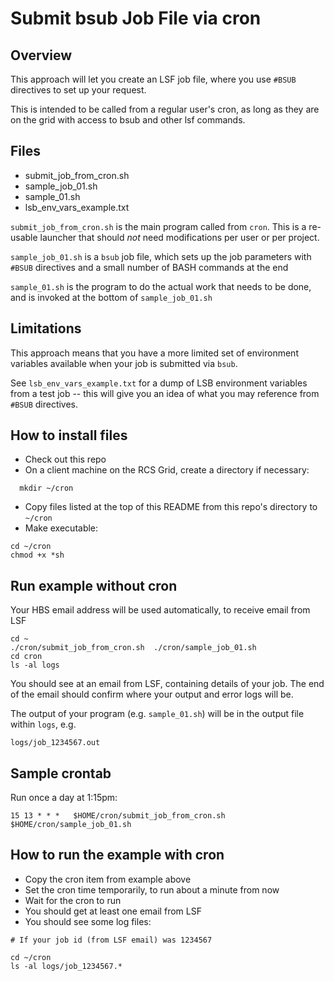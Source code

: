 # Submit bsub Job File via cron

## Overview

This approach will let you create an LSF job file, where you use `#BSUB` directives to set up your request.

This is intended to be called from a regular user's cron, as long as they are on the grid with access to bsub and other lsf commands.


## Files

* submit_job_from_cron.sh
* sample_job_01.sh
* sample_01.sh 
* lsb_env_vars_example.txt

`submit_job_from_cron.sh` is the main program called from `cron`. This is a re-usable launcher that should *not* need modifications per user or per project.

`sample_job_01.sh` is a `bsub` job file, which sets up the job parameters with `#BSUB` directives and a small number of BASH commands at the end

`sample_01.sh` is the program to do the actual work that needs to be done, and is invoked at the bottom of `sample_job_01.sh`


## Limitations

This approach means that you have a more limited set of environment variables available when your job is submitted via `bsub`.

See `lsb_env_vars_example.txt` for a dump of LSB environment variables from a test job -- this will give you an idea of what you may reference from `#BSUB` directives.


## How to install files

* Check out this repo
* On a client machine on the RCS Grid, create a directory if necessary:

```
  mkdir ~/cron
```

* Copy files listed at the top of this README from this repo's directory to `~/cron`
* Make executable:  

```
cd ~/cron
chmod +x *sh
```

## Run example without cron

Your HBS email address will be used automatically, to receive email from LSF

```
cd ~
./cron/submit_job_from_cron.sh  ./cron/sample_job_01.sh
cd cron
ls -al logs
```

You should see at an email from LSF, containing details of your job. The end of the email should confirm where your output and error logs will be.

The output of your program (e.g. `sample_01.sh`) will be in the output file within `logs`, e.g.

`logs/job_1234567.out`



## Sample crontab

Run once a day at 1:15pm:

```
15 13 * * *   $HOME/cron/submit_job_from_cron.sh  $HOME/cron/sample_job_01.sh
```

## How to run the example with cron

* Copy the cron item from example above
* Set the cron time temporarily, to run about a minute from now
* Wait for the cron to run
* You should get at least one email from LSF
* You should see some log files:

```
# If your job id (from LSF email) was 1234567

cd ~/cron
ls -al logs/job_1234567.*
```

